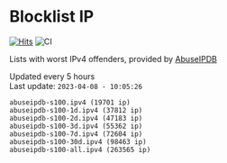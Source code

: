 # Blocklist IP

[![Hits](https://hits.seeyoufarm.com/api/count/incr/badge.svg?url=https%3A%2F%2Fgithub.com%2Fborestad%2Fblocklist-ip%2F&count_bg=%2379C83D&title_bg=%23555555&icon=&icon_color=%23E7E7E7&title=hits&edge_flat=false)](https://hits.seeyoufarm.com)  ![CI](https://img.shields.io/github/workflow/status/borestad/blocklist-ip/CI?style=flat-square)

Lists with worst IPv4 offenders, provided by [AbuseIPDB](https://www.abuseipdb.com/)

<!-- FOOTER-PLACEHOLDER -->
Updated every 5 hours<br>
Last update: `2023-04-08 - 10:05:26`
```
abuseipdb-s100.ipv4 (19701 ip)
abuseipdb-s100-1d.ipv4 (37812 ip)
abuseipdb-s100-2d.ipv4 (47183 ip)
abuseipdb-s100-3d.ipv4 (55362 ip)
abuseipdb-s100-7d.ipv4 (72604 ip)
abuseipdb-s100-30d.ipv4 (98463 ip)
abuseipdb-s100-all.ipv4 (263565 ip)
```
